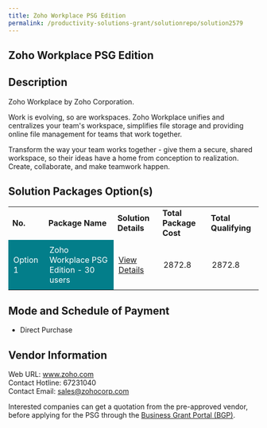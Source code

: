 ```yaml
---
title: Zoho Workplace PSG Edition
permalink: /productivity-solutions-grant/solutionrepo/solution2579
---
```


## Zoho Workplace PSG Edition

## Description

Zoho Workplace by Zoho Corporation.

Work is evolving, so are workspaces. Zoho Workplace unifies and centralizes your team's workspace, simplifies file storage and providing online file management for teams that work together.

Transform the way your team works together - give them a secure, shared workspace, so their ideas have a home from conception to realization. Create, collaborate, and make teamwork happen.

## Solution Packages Option(s)

<table>
<tr>
<td><b>No.</b></td>
<td><b>Package Name</b></td>
<td><b>Solution Details</b></td>
<td><b>Total Package Cost</b></td>
<td><b>Total Qualifying</b></td>
</tr>
<tr>
<td style='padding: 10px; background-color: #037E8A; color: #FFFFFF;'>Option 1</td>
<td style='padding: 10px; background-color: #037E8A; color: #FFFFFF;'>Zoho Workplace PSG Edition - 30 users</td>
<td style='padding: 10px;'><a href='https://www.gobusiness.gov.sg/images/psg/Zoho_Corporation_20200674_Desensitised_Annex_3_Part_5.pdf' target='_blank'>View Details</a></td>
<td style='padding: 10px;'>2872.8</td>
<td style='padding: 10px;'>2872.8</td>
</tr>
</table>

## Mode and Schedule of Payment

 - Direct Purchase

## Vendor Information

 Web URL: www.zoho.com <br>Contact Hotline: 67231040 <br>Contact Email: sales@zohocorp.com <br>

Interested companies can get a quotation from the pre-approved vendor, before applying for the PSG through the <a href='https://www.businessgrants.gov.sg/' target='_blank' rel='noopener'>Business Grant Portal (BGP)</a>.

<script src="/jquery/resize-tables.js"></script>
